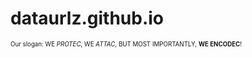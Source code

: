 # dataurlz.github.io
<sub><sup>Our slogan: WE *PROTEC*, WE *ATTAC*, BUT MOST IMPORTANTLY, **WE ENCODEC**!</sup></sub>
